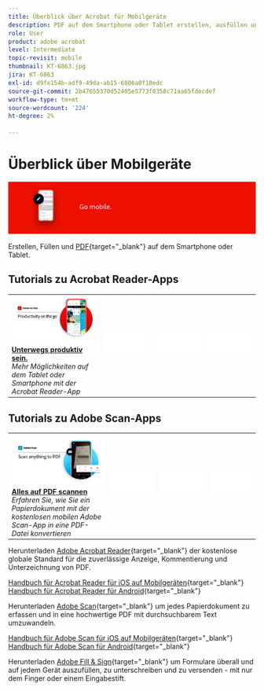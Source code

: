 ```yaml
---
title: Überblick über Acrobat für Mobilgeräte
description: PDF auf dem Smartphone oder Tablet erstellen, ausfüllen und unterschreiben
role: User
product: adobe acrobat
level: Intermediate
topic-revisit: mobile
thumbnail: KT-6863.jpg
jira: KT-6863
exl-id: d9fe154b-adf9-49da-ab15-6806a0f10edc
source-git-commit: 2b47655370d52405e5773f0358c71aa65fdecdef
workflow-type: tm+mt
source-wordcount: '224'
ht-degree: 2%

---
```


# Überblick über Mobilgeräte

![Acrobat-Mobilabbild](../assets/Hero-Mobile.png)

Erstellen, Füllen und [PDF](https://www.adobe.com/de/acrobat/online/sign-pdf.html){target="_blank"}  auf dem Smartphone oder Tablet.

## Tutorials zu Acrobat Reader-Apps

<table style="table-layout:fixed">
<tr>
  <td>
    <a href="../getting-started/productivity.md">
      <img alt="Unterwegs produktiv sein." src="../assets/Productivity_1280.png" />
    </a>
    <div>
     <a href="../getting-started/productivity.md"><strong>Unterwegs produktiv sein.</strong></a>
    </div>
    <em>Mehr Möglichkeiten auf dem Tablet oder Smartphone mit der Acrobat Reader-App</em>
    <br>
  </td>
  <td>
   <img alt="Spacer" src="../assets/Whitespacer.png" />
    <div>
    <br>
  </td>
  <td>
   <img alt="Spacer" src="../assets/Whitespacer.png" />
    <div>
    <br>
  </td>
   <td>
   <img alt="Spacer" src="../assets/Whitespacer.png" />
    <div>
    <br>
  </td>
</tr>
</table>

## Tutorials zu Adobe Scan-Apps

<table style="table-layout:fixed">
<tr>
  <td>
    <a href="scan-mobile-app.md">
      <img alt="Alles auf PDF scannen" src="../assets/Scanmobile.png" />
    </a>
    <div>
     <a href="scan-mobile-app.md"><strong>Alles auf PDF scannen</strong></a>
    </div>
    <em>Erfahren Sie, wie Sie ein Papierdokument mit der kostenlosen mobilen Adobe Scan-App in eine PDF-Datei konvertieren</em>
    <br>
  </td>
  <td>
   <img alt="Spacer" src="../assets/Whitespacer.png" />
    <div>
    <br>
  </td>
  <td>
   <img alt="Spacer" src="../assets/Whitespacer.png" />
    <div>
    <br>
  </td>
   <td>
   <img alt="Spacer" src="../assets/Whitespacer.png" />
    <div>
    <br>
  </td>
</tr>
</table>

Herunterladen [Adobe Acrobat Reader](https://www.adobe.com/acrobat/mobile/acrobat-reader.html){target="_blank"} der kostenlose globale Standard für die zuverlässige Anzeige, Kommentierung und Unterzeichnung von PDF.

[Handbuch für Acrobat Reader für iOS auf Mobilgeräten](https://www.adobe.com/devnet-docs/acrobat/ios/en/){target="_blank"}
[Handbuch für Acrobat Reader für Android](https://www.adobe.com/devnet-docs/acrobat/android/en/){target="_blank"}

Herunterladen [Adobe Scan](https://www.adobe.com/acrobat/mobile/scanner-app.html){target="_blank"} um jedes Papierdokument zu erfassen und in eine hochwertige PDF mit durchsuchbarem Text umzuwandeln.

[Handbuch für Adobe Scan für iOS auf Mobilgeräten](https://www.adobe.com/devnet-docs/adobescan/ios/en/){target="_blank"}
[Handbuch für Adobe Scan für Android](https://www.adobe.com/devnet-docs/adobescan/android/en/){target="_blank"}

Herunterladen [Adobe Fill &amp; Sign](https://www.adobe.com/acrobat/mobile/fill-sign-pdfs.html){target="_blank"} um Formulare überall und auf jedem Gerät auszufüllen, zu unterschreiben und zu versenden - mit nur dem Finger oder einem Eingabestift.
